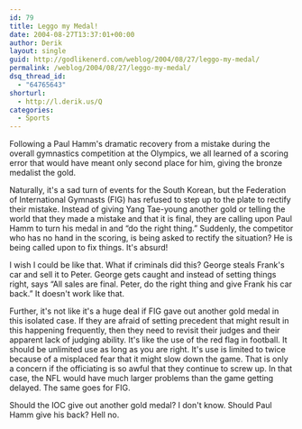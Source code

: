 ```yaml
---
id: 79
title: Leggo my Medal!
date: 2004-08-27T13:37:01+00:00
author: Derik
layout: single
guid: http://godlikenerd.com/weblog/2004/08/27/leggo-my-medal/
permalink: /weblog/2004/08/27/leggo-my-medal/
dsq_thread_id:
  - "64765643"
shorturl:
  - http://l.derik.us/Q
categories:
  - Sports
---
```

Following a Paul Hamm's dramatic recovery from a mistake during the overall gymnastics competition at the Olympics, we all learned of a scoring error that would have meant only second place for him, giving the bronze medalist the gold.

Naturally, it's a sad turn of events for the South Korean, but the Federation of International Gymnasts (FIG) has refused to step up to the plate to rectify their mistake. Instead of giving Yang Tae-young another gold or telling the world that they made a mistake and that it is final, they are calling upon Paul Hamm to turn his medal in and &#8220;do the right thing.&#8221; Suddenly, the competitor who has no hand in the scoring, is being asked to rectify the situation? He is being called upon to fix things. It's absurd!

I wish I could be like that. What if criminals did this? George steals Frank's car and sell it to Peter. George gets caught and instead of setting things right, says &#8220;All sales are final. Peter, do the right thing and give Frank his car back.&#8221; It doesn't work like that.

Further, it's not like it's a huge deal if FIG gave out another gold medal in this isolated case. If they are afraid of setting precedent that might result in this happening frequently, then they need to revisit their judges and their apparent lack of judging ability. It's like the use of the red flag in football. It should be unlimited use as long as you are right. It's use is limited to twice because of a misplaced fear that it might slow down the game. That is only a concern if the officiating is so awful that they continue to screw up. In that case, the NFL would have much larger problems than the game getting delayed. The same goes for FIG.

Should the IOC give out another gold medal? I don't know. Should Paul Hamm give his back? Hell no.